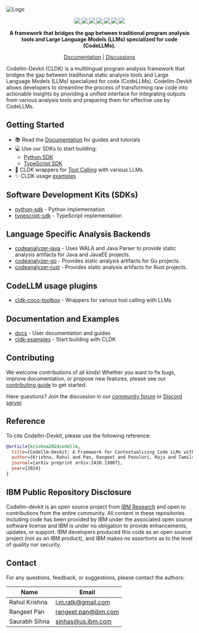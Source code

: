 <picture>
  <source media="(prefers-color-scheme: dark)" srcset="assets/cldk-dark.png">
  <source media="(prefers-color-scheme: light)" srcset="assets/cldk-light.png">
  <img alt="Logo">
</picture>

<p align='center'>
  <a href="https://arxiv.org/abs/2410.13007">
    <img src="https://img.shields.io/badge/arXiv-2410.13007-b31b1b?style=for-the-badge" />
  </a>
  <a href="https://www.python.org/downloads/release/python-3110/">
    <img src="https://img.shields.io/badge/python-3.11-blue?style=for-the-badge" />
  </a>
  <a href="https://opensource.org/licenses/Apache-2.0">
    <img src="https://img.shields.io/badge/License-Apache%202.0-green?style=for-the-badge" />
  </a>
  <a href="https://codellm-devkit.info">
    <img src="https://img.shields.io/badge/GitHub%20Pages-Docs-blue?style=for-the-badge" />
  </a>
  <a href="https://badge.fury.io/py/cldk">
    <img src="https://img.shields.io/pypi/v/cldk?style=for-the-badge&label=codellm-devkit&color=blue&logo=python" />
  </a>
<a href="https://www.npmjs.com/package/@codellm-devkit/cldk">
    <img src="https://img.shields.io/npm/v/@codellm-devkit/cldk?color=crimson&logo=npm&style=for-the-badge" />
  </a>
  <a href="https://discord.com/channels/1333486179667935403/1334150434348208208">
    <img src="https://dcbadge.limes.pink/api/server/https://discord.gg/zEjz9YrmqN?style=for-the-badge"/>
  </a>
</p>



<p align="center">
  <strong>A framework that bridges the gap between traditional program analysis tools and Large Language Models (LLMs) specialized for code (CodeLLMs).</strong>
</p>

<p align="center">
  <a href="https://codellm-devkit.github.io/docs">Documentation</a> |
  <a href="https://github.com/orgs/codellm-devkit/discussions">Discussions</a>
</p>

Codellm-Devkit (CLDK) is a multilingual program analysis framework that bridges the gap between traditional static analysis tools and Large Language Models (LLMs) specialized for code (CodeLLMs). Codellm-Devkit allows developers to streamline the process of transforming raw code into actionable insights by providing a unified interface for integrating outputs from various analysis tools and preparing them for effective use by CodeLLMs.

## Getting Started

- 📚 Read the [Documentation](https://codellm-devkit.github.io/docs) for guides and tutorials
- 💻 Use our SDKs to start building:
  - [Python SDK](https://github.com/codellm-devkit/python-sdk)
  - [TypeScript SDK](https://github.com/codellm-devkit/typescript-sdk)
- 🤖 CLDK wrappers for [Tool Calling](https://github.com/codellm-devkit/cldk-tool-calling) with various LLMs.
- ✨ CLDK usage [examples](https://github.com/codellm-devkit/cldk-examples)

## Software Development Kits (SDKs)

- [python-sdk](https://github.com/codellm-devkit/python-sdk) - Python implementation
- [typescript-sdk](https://github.com/codellm-devkit/typescript-sdk) - TypeScript implementation

## Language Specific Analysis Backends
- [codeanalyzer-java](https://github.com/codellm-devkit/codeanalyzer-java) - Uses WALA and Java Parser to provide static analysis artifacts for Java and JavaEE projects.
- [codeanalyzer-go](https://github.com/codellm-devkit/codeanalyzer-go) - Provides static analysis artifacts for Go projects.
- [codeanalyzer-rust](https://github.com/codellm-devkit/codeanalyzer-rust) - Provides static analysis artifacts for Rust projects.

## CodeLLM usage plugins  
- [cldk-coco-toolbox](https://github.com/codellm-devkit/cldk-tool-calling) - Wrappers for various tool calling with LLMs

## Documentation and Examples
- [docs](https://github.com/codellm-devkit/docs) - User documentation and guides
- [cldk-examples](https://github.com/codellm-devkit/cldk-tutorial) - Start building with CLDK

## Contributing

We welcome contributions of all kinds! Whether you want to fix bugs, improve documentation, or propose new features, please see our [contributing guide](CONTRIBUTING.md) to get started.

Have questions? Join the discussion in our [community forum](https://github.com/orgs/codellm-devkit/discussions) or [Discord server](https://discord.com/channels/1333486179667935403/1334150434348208208).

## Reference

To cite Codellm-Devkit, please use the following reference:

```bibtex
@article{krishna2024codellm,
  title={Codellm-Devkit: A Framework for Contextualizing Code LLMs with Program Analysis Insights},
  author={Krishna, Rahul and Pan, Rangeet and Pavuluri, Raju and Tamilselvam, Srikanth and Vukovic, Maja and Sinha, Saurabh},
  journal={arXiv preprint arXiv:2410.13007},
  year={2024}
}
```
## IBM Public Repository Disclosure

Codellm-devkit is an open source project from [IBM Research](https://github.com/IBM) and open to contributions from the entire community. All content in these repositories including code has been provided by IBM under the associated open source software license and IBM is under no obligation to provide enhancements, updates, or support. IBM developers produced this code as an open source project (not as an IBM product), and IBM makes no assertions as to the level of quality nor security.

## Contact

For any questions, feedback, or suggestions, please contact the authors:

| Name | Email |
| ---- | ----- |
| Rahul Krishna | [i.m.ralk@gmail.com](mailto:i.m.ralk@gmail.com) |
| Rangeet Pan | [rangeet.pan@ibm.com](mailto:rangeet.pan@gmail.com) |
| Saurabh Sihna | [sinhas@us.ibm.com](mailto:sinhas@us.ibm.com) |

